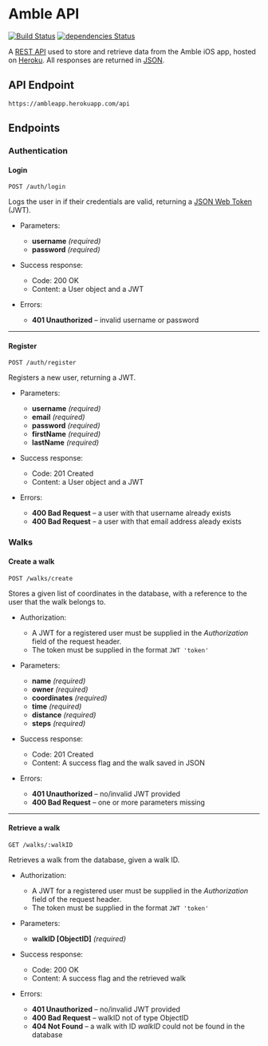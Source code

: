 # Amble API

[![Build Status](https://travis-ci.org/jonomuller/Amble-API.svg?branch=master)](https://travis-ci.org/jonomuller/Amble-API)
[![dependencies Status](https://david-dm.org/jonomuller/Amble-API/status.svg)](https://david-dm.org/jonomuller/Amble-API)

A [REST API](https://en.wikipedia.org/wiki/Representational_state_transfer) used to store and retrieve data from the Amble iOS app, hosted on [Heroku](https://www.heroku.com). All responses are returned in [JSON](http://www.json.org).

## API Endpoint

```
https://ambleapp.herokuapp.com/api
```

## Endpoints

### Authentication

#### Login

```
POST /auth/login
```

Logs the user in if their credentials are valid, returning a [JSON Web Token](https://jwt.io) (JWT).

- Parameters:
  - **username** _(required)_
  - **password** _(required)_
  
- Success response:
  - Code: 200 OK
  - Content: a User object and a JWT
  
- Errors:
  - **401 Unauthorized** – invalid username or password
  
---

#### Register

```
POST /auth/register
```

Registers a new user, returning a JWT.

- Parameters:
  - **username** _(required)_
  - **email** _(required)_
  - **password** _(required)_
  - **firstName** _(required)_
  - **lastName** _(required)_
  
- Success response:
  - Code: 201 Created
  - Content: a User object and a JWT
  
- Errors:
  - **400 Bad Request** – a user with that username already exists
  - **400 Bad Request** – a user with that email address aleady exists

### Walks

#### Create a walk

```
POST /walks/create
```

Stores a given list of coordinates in the database, with a reference to the user that the walk belongs to.

- Authorization:
  - A JWT for a registered user must be supplied in the _Authorization_ field of the request header.
  - The token must be supplied in the format `JWT 'token'`

- Parameters:
  - **name** _(required)_
  - **owner** _(required)_
  - **coordinates** _(required)_
  - **time** _(required)_
  - **distance** _(required)_
  - **steps** _(required)_

- Success response:
  - Code: 201 Created
  - Content: A success flag and the walk saved in JSON

- Errors:
  - **401 Unauthorized** – no/invalid JWT provided
  - **400 Bad Request** – one or more parameters missing
  
---

#### Retrieve a walk

```
GET /walks/:walkID
```

Retrieves a walk from the database, given a walk ID.

- Authorization:
  - A JWT for a registered user must be supplied in the _Authorization_ field of the request header.
  - The token must be supplied in the format `JWT 'token'`

- Parameters:
  - **walkID [ObjectID]** _(required)_

- Success response:
  - Code: 200 OK
  - Content: A success flag and the retrieved walk

- Errors:
  - **401 Unauthorized** – no/invalid JWT provided
  - **400 Bad Request** – walkID not of type ObjectID
  - **404 Not Found** – a walk with ID _walkID_ could not be found in the database

